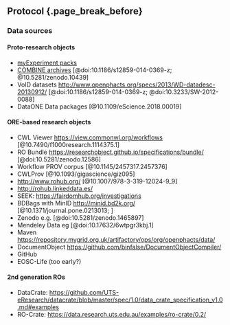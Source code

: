 ## Protocol {.page_break_before}

<!-- From https://f1000research.com/for-authors/article-guidelines/study-protocols

     

Please include a clear rationale for the study, as well as a detailed description of the protocol, including:

    How the sample is to be selected
    Interventions to be measured
    Sample size calculation - i.e. expected number of participants to make the outcome significant
    Primary outcomes to be measured, as well as a list of secondary outcomes
    Data analysis and statistical plan
    Details of any ethical issues relating to the study (and of the ethical approval received).
    Plans for dissemination of the study outcome (including the associated data) once completed.
     

Ethics policies: All research must have been conducted within an appropriate ethical framework. Details of approval by the authors’ institution or an ethics committee must be provided in the Methods section. Please refer to the detailed ’Ethics’ section in our editorial policies for more information.


 -->
### Data sources

#### Proto-research objects

* [myExperiment packs](https://www.myexperiment.org/packs)
* [COMBINE archives](https://combinearchive.org/index/) [@doi:10.1186/s12859-014-0369-z; @10.5281/zenodo.10439]
* VoID datasets http://www.openphacts.org/specs/2013/WD-datadesc-20130912/ [@doi:10.1186/s12859-014-0369-z; @doi:10.3233/SW-2012-0088]
* DataONE Data packages [@10.1109/eScience.2018.00019]

#### ORE-based research objects

* CWL Viewer https://view.commonwl.org/workflows [@10.7490/f1000research.1114375.1]
* RO Bundle https://researchobject.github.io/specifications/bundle/ [@doi:10.5281/zenodo.12586] 
* Workflow PROV corpus [@10.1145/2457317.2457376]
* CWLProv [@10.1093/gigascience/giz095]
* http://www.rohub.org/ [@10.1007/978-3-319-12024-9_9]
* http://rohub.linkeddata.es/
* SEEK: https://fairdomhub.org/investigations
* BDBags with MinID http://minid.bd2k.org/ [@10.1371/journal.pone.0213013; ]
* Zenodo e.g. [@doi:10.5281/zenodo.1465897]
* Mendeley Data eg [@doi:10.17632/6wtpgr3kbj.1]
* Maven https://repository.mygrid.org.uk/artifactory/ops/org/openphacts/data/
* DocumentObject https://github.com/binfalse/DocumentObjectCompiler/
* GitHub 
* EOSC-Life (too early?)

#### 2nd generation ROs

* DataCrate: https://github.com/UTS-eResearch/datacrate/blob/master/spec/1.0/data_crate_specification_v1.0.md#examples
* RO-Crate: https://data.research.uts.edu.au/examples/ro-crate/0.2/

